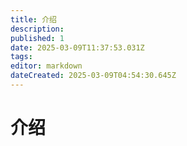 ```yaml
---
title: 介绍
description: 
published: 1
date: 2025-03-09T11:37:53.031Z
tags: 
editor: markdown
dateCreated: 2025-03-09T04:54:30.645Z
---
```


# 介绍


